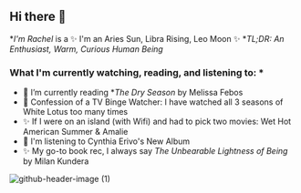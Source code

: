 ## Hi there 👋

**I'm Rachel* is a ✨ I'm an Aries Sun, Libra Rising, Leo Moon ✨ 
**TL;DR: An Enthusiast, Warm, Curious Human Being*

### What I'm currently watching, reading, and listening to: *</li>

- 🔭 I’m currently reading **The Dry Season* by Melissa Febos 
- 🌱 Confession of a TV Binge Watcher: I have watched all 3 seasons of White Lotus too many times
- ✨ If I were on an island (with Wifi) and had to pick two movies: Wet Hot American Summer & Amalie
- 🌱 I'm listening to Cynthia Erivo's New Album
- ✨ My go-to book rec, I always say *The Unbearable Lightness of Being* by Milan Kundera 

![github-header-image (1)](https://github.com/user-attachments/assets/bc754ddb-a9e7-4b05-88fb-18ed9696bab3)
